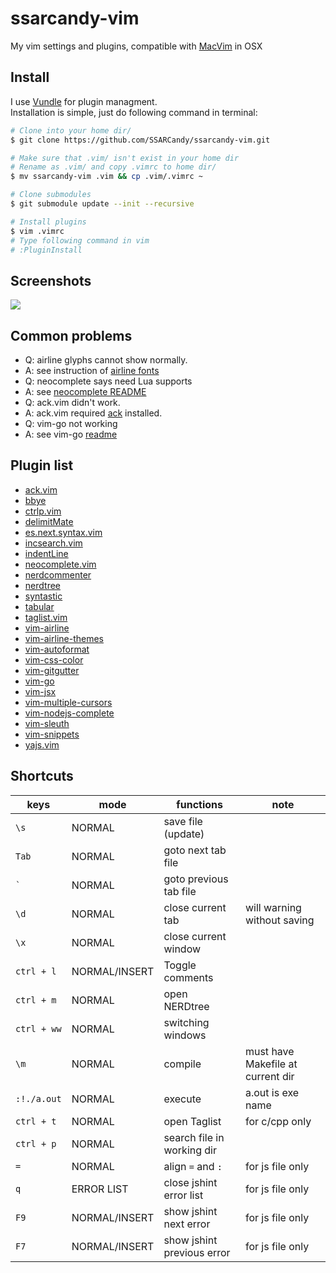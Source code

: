# ssarcandy-vim

My vim settings and plugins, compatible with [MacVim](http://macvim-dev.github.io/macvim/) in OSX

## Install
I use [Vundle](https://github.com/VundleVim/Vundle.vim) for plugin managment.  
Installation is simple, just do following command in terminal:

```bash
# Clone into your home dir/
$ git clone https://github.com/SSARCandy/ssarcandy-vim.git

# Make sure that .vim/ isn't exist in your home dir
# Rename as .vim/ and copy .vimrc to home dir/
$ mv ssarcandy-vim .vim && cp .vim/.vimrc ~

# Clone submodules
$ git submodule update --init --recursive

# Install plugins
$ vim .vimrc
# Type following command in vim
# :PluginInstall
```

## Screenshots
![](https://raw.githubusercontent.com/SSARCandy/ssarcandy-vim/master/screenshot/screenshot-1.jpg)

## Common problems

 - Q: airline glyphs cannot show normally.
 - A: see instruction of [airline fonts](https://github.com/vim-airline/vim-airline#integrating-with-powerline-fonts)
 - Q: neocomplete says need Lua supports
 - A: see [neocomplete README](https://github.com/Shougo/neocomplete.vim#requirements)
 - Q: ack.vim didn't work.
 - A: ack.vim required [ack](http://beyondgrep.com/install/) installed.
 - Q: vim-go not working
 - A: see vim-go [readme](https://github.com/fatih/vim-go#install)

## Plugin list

 - [ack.vim](https://github.com/mileszs/ack.vim)
 - [bbye](https://github.com/moll/vim-bbye)
 - [ctrlp.vim](https://github.com/kien/ctrlp.vim)
 - [delimitMate](https://github.com/Raimondi/delimitMate)
 - [es.next.syntax.vim](https://github.com/othree/es.next.syntax.vim)
 - [incsearch.vim](https://github.com/haya14busa/incsearch.vim)
 - [indentLine](https://github.com/Yggdroot/indentLine)
 - [neocomplete.vim](https://github.com/Shougo/neocomplete.vim)
 - [nerdcommenter](https://github.com/scrooloose/nerdcommenter)
 - [nerdtree](https://github.com/scrooloose/nerdtree)
 - [syntastic](https://github.com/scrooloose/syntastic)
 - [tabular](https://github.com/godlygeek/tabular)
 - [taglist.vim](https://github.com/vim-scripts/taglist.vim)
 - [vim-airline](https://github.com/vim-airline/vim-airline)
 - [vim-airline-themes](https://github.com/vim-airline/vim-airline-themes)
 - [vim-autoformat](https://github.com/Chiel92/vim-autoformat)
 - [vim-css-color](https://github.com/skammer/vim-css-color)
 - [vim-gitgutter](https://github.com/airblade/vim-gitgutter)
 - [vim-go](https://github.com/fatih/vim-go)
 - [vim-jsx](https://github.com/mxw/vim-jsx)
 - [vim-multiple-cursors](https://github.com/terryma/vim-multiple-cursors)
 - [vim-nodejs-complete](https://github.com/myhere/vim-nodejs-complete)
 - [vim-sleuth](https://github.com/tpope/vim-sleuth)
 - [vim-snippets](https://github.com/honza/vim-snippets)
 - [yajs.vim](https://github.com/othree/yajs.vim)

## Shortcuts

| keys         | mode           | functions                | note                             |
|--------------|----------------|--------------------------|----------------------------------|
|`\s`          |NORMAL          |save file (update)        |                                  |
|`Tab`         |NORMAL          |goto next tab file        |                                  |
|`` ` ``       |NORMAL          |goto previous tab file    |                                  |
|`\d`          |NORMAL          |close current tab         | will warning without saving      |
|`\x`          |NORMAL          |close current window      |                                  |
|`ctrl + l`    |NORMAL/INSERT   |Toggle comments           |                                  |
|`ctrl + m`    |NORMAL          |open NERDtree             |                                  |
|`ctrl + ww`   |NORMAL          |switching windows         |                                  |
| `\m`         |NORMAL          |compile                   | must have Makefile at current dir|
| `:!./a.out`  |NORMAL          |execute                   | a.out is exe name                |
|`ctrl + t`    |NORMAL          |open Taglist              | for c/cpp only                   |
|`ctrl + p`    |NORMAL          |search file in working dir|                                  |
|`=`           |NORMAL          |align `=` and `:`         | for js file only                 |
|`q`           |ERROR LIST      |close jshint error list   | for js file only                 |
|`F9`          |NORMAL/INSERT   |show jshint next error    | for js file only                 |
|`F7`          |NORMAL/INSERT   |show jshint previous error| for js file only                 |

